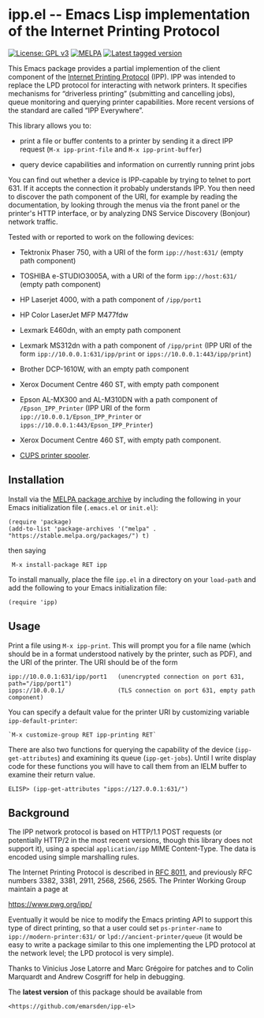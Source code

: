 # ipp.el -- Emacs Lisp implementation of the Internet Printing Protocol

[![License: GPL v3](https://img.shields.io/badge/License-GPL%20v3-blue.svg)](http://www.gnu.org/licenses/gpl-3.0)
[![MELPA](https://melpa.org/packages/ipp-badge.svg)](https://melpa.org/#/ipp)
[![Latest tagged version](https://img.shields.io/github/v/tag/emarsden/ipp?label=Latest%20tagged%20version)](https://github.com/emarsden/ipp/)



This Emacs package provides a partial implemention of the client component of the [Internet Printing
Protocol](https://en.wikipedia.org/wiki/Internet_Printing_Protocol) (IPP). IPP was intended to
replace the LPD protocol for interacting with network printers. It specifies mechanisms for
“driverless printing” (submitting and cancelling jobs), queue monitoring and querying printer
capabilities. More recent versions of the standard are called “IPP Everywhere”.

This library allows you to:

- print a file or buffer contents to a printer by sending it a direct IPP request (`M-x
  ipp-print-file` and `M-x ipp-print-buffer`)

- query device capabilities and information on currently running print jobs

You can find out whether a device is IPP-capable by trying to telnet to port 631. If it accepts the
connection it probably understands IPP. You then need to discover the path component of the URI, for
example by reading the documentation, by looking through the menus via the front panel or the
printer's HTTP interface, or by analyzing DNS Service Discovery (Bonjour) network traffic.

Tested with or reported to work on the following devices:

- Tektronix Phaser 750, with a URI of the form `ipp://host:631/` (empty path component)

- TOSHIBA e-STUDIO3005A, with a URI of the form `ipp://host:631/` (empty path component)

- HP Laserjet 4000, with a path component of `/ipp/port1`

- HP Color LaserJet MFP M477fdw

- Lexmark E460dn, with an empty path component

- Lexmark MS312dn with a path component of `/ipp/print` (IPP URI of the form
  `ipp://10.0.0.1:631/ipp/print` or `ipps://10.0.0.1:443/ipp/print`)

- Brother DCP-1610W, with an empty path component

- Xerox Document Centre 460 ST, with empty path component

- Epson AL-MX300 and AL-M310DN with a path component of `/Epson_IPP_Printer` (IPP URI of the form
  `ipp://10.0.0.1/Epson_IPP_Printer` or `ipps://10.0.0.1:443/Epson_IPP_Printer`)

- Xerox Document Centre 460 ST, with empty path component.

- [CUPS printer spooler](https://www.cups.org/).


## Installation

Install via the [MELPA package archive](https://melpa.org/partials/getting-started.html) by
including the following in your Emacs initialization file (`.emacs.el` or `init.el`):

    (require 'package)
    (add-to-list 'package-archives '("melpa" . "https://stable.melpa.org/packages/") t)

then saying 

     M-x install-package RET ipp

To install manually, place the file `ipp.el` in a directory on your `load-path` and add the
following to your Emacs initialization file:

    (require 'ipp)


## Usage

Print a file using `M-x ipp-print`. This will prompt you for a file name (which should
be in a format understood natively by the printer, such as PDF), and the URI of the printer. The URI
should be of the form

    ipp://10.0.0.1:631/ipp/port1   (unencrypted connection on port 631, path="/ipp/port1")
    ipps://10.0.0.1/               (TLS connection on port 631, empty path component)

You can specify a default value for the printer URI by customizing variable `ipp-default-printer`:

    `M-x customize-group RET ipp-printing RET`

There are also two functions for querying the capability of the device (`ipp-get-attributes`) and
examining its queue (`ipp-get-jobs`). Until I write display code for these functions you will have to
call them from an IELM buffer to examine their return value.

    ELISP> (ipp-get-attributes "ipps://127.0.0.1:631/")


## Background

The IPP network protocol is based on HTTP/1.1 POST requests (or potentially HTTP/2 in the most
recent versions, though this library does not support it), using a special `application/ipp` MIME
Content-Type. The data is encoded using simple marshalling rules.

The Internet Printing Protocol is described in
[RFC 8011](https://www.rfc-editor.org/rfc/rfc8011.html), and previously RFC numbers 3382, 3381,
2911, 2568, 2566, 2565. The Printer Working Group maintain a page at

  <https://www.pwg.org/ipp/>


Eventually it would be nice to modify the Emacs printing API to support this type of direct
printing, so that a user could set `ps-printer-name` to `ipp://modern-printer:631/` or
`lpd://ancient-printer/queue` (it would be easy to write a package similar to this one implementing
the LPD protocol at the network level; the LPD protocol is very simple).

Thanks to Vinicius Jose Latorre and Marc Grégoire for patches and to Colin Marquardt and Andrew
Cosgriff for help in debugging.


The **latest version** of this package should be available from

    <https://github.com/emarsden/ipp-el>
